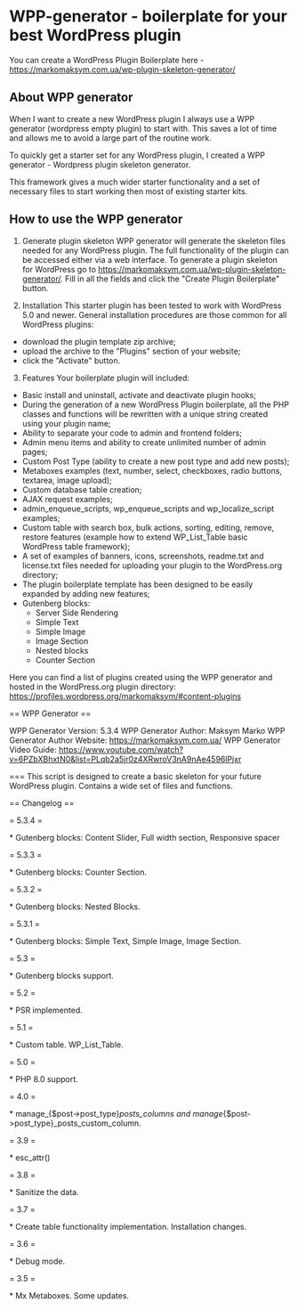 # WPP-generator - boilerplate for your best WordPress plugin

You can create a WordPress Plugin Boilerplate here - https://markomaksym.com.ua/wp-plugin-skeleton-generator/

## About WPP generator
When I want to create a new WordPress plugin I always use a WPP generator (wordpress empty plugin) to start with. This saves a lot of time and allows me to avoid a large part of the routine work.

To quickly get a starter set for any WordPress plugin, I created a WPP generator - Wordpress plugin skeleton generator.

This framework gives a much wider starter functionality and a set of necessary files to start working then most of existing starter kits.

## How to use the WPP generator
1. Generate plugin skeleton
WPP generator will generate the skeleton files needed for any WordPress plugin. The full functionality of the plugin can be accessed either via a web interface.
To generate a plugin skeleton for WordPress go to https://markomaksym.com.ua/wp-plugin-skeleton-generator/. Fill in all the fields and click the "Create Plugin Boilerplate" button.

2. Installation
This starter plugin has been tested to work with WordPress 5.0 and newer.
General installation procedures are those common for all WordPress plugins:
- download the plugin template zip archive;
- upload the archive to the "Plugins" section of your website;
- click the "Activate" button.

3. Features
Your boilerplate plugin will included:
- Basic install and uninstall, activate and deactivate plugin hooks;
- During the generation of a new WordPress Plugin boilerplate, all the PHP classes and functions will be rewritten with a unique string created using your plugin name;
- Ability to separate your code to admin and frontend folders;
- Admin menu items and ability to create unlimited number of admin pages;
- Custom Post Type (ability to create a new post type and add new posts);
- Metaboxes examples (text, number, select, checkboxes, radio buttons, textarea, image upload);
- Custom database table creation;
- AJAX request examples;
- admin_enqueue_scripts, wp_enqueue_scripts and wp_localize_script examples;
- Custom table with search box, bulk actions, sorting, editing, remove, restore features (example how to extend WP_List_Table basic WordPress table framework);
- A set of examples of banners, icons, screenshots, readme.txt and license.txt files needed for uploading your plugin to the WordPress.org directory;
- The plugin boilerplate template has been designed to be easily expanded by adding new features;
- Gutenberg blocks:
    * Server Side Rendering
    * Simple Text
    * Simple Image
    * Image Section
    * Nested blocks
    * Counter Section

Here you can find a list of plugins created using the WPP generator and hosted in the WordPress.org plugin directory: https://profiles.wordpress.org/markomaksym/#content-plugins


== WPP Generator ==

WPP Generator Version:        5.3.4
WPP Generator Author:         Maksym Marko
WPP Generator Author Website: https://markomaksym.com.ua/
WPP Generator Video Guide:    https://www.youtube.com/watch?v=6PZbXBhxtN0&list=PLqb2a5jr0z4XRwroV3nA9nAe4596lPjxr

===
This script is designed to create a basic skeleton for your future WordPress plugin.
Contains a wide set of files and functions.

== Changelog ==

= 5.3.4 =

\* Gutenberg blocks: Content Slider, Full width section, Responsive spacer

= 5.3.3 =

\* Gutenberg blocks: Counter Section.

= 5.3.2 =

\* Gutenberg blocks: Nested Blocks.

= 5.3.1 =

\* Gutenberg blocks: Simple Text, Simple Image, Image Section.

= 5.3 =

\* Gutenberg blocks support.

= 5.2 =

\* PSR implemented.

= 5.1 =

\* Custom table. WP_List_Table.

= 5.0 =

\* PHP 8.0 support.

= 4.0 =

\* manage_{$post->post_type}_posts_columns and manage_{$post->post_type}_posts_custom_column.

= 3.9 =

\* esc_attr()

= 3.8 =

\* Sanitize the data.

= 3.7 =

\* Create table functionality implementation. Installation changes.

= 3.6 =

\* Debug mode.

= 3.5 =

\* Mx Metaboxes. Some updates.